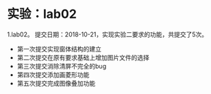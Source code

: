 # 实验：lab02
1.lab02。 提交日期：2018-10-21，实现实验二要求的功能，共提交了5次。<br>
* 第一次提交实现窗体结构的建立
* 第二次提交在原有要求基础上增加图片文件的选择
* 第三次提交消除清屏不完全的bug
* 第四次提交添加画菱形功能
* 第五次提交完成图像叠加功能
